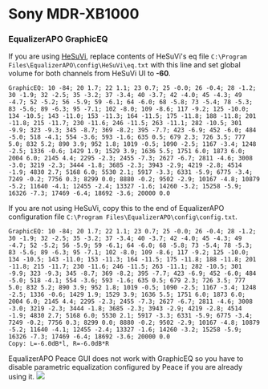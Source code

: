 # Sony MDR-XB1000
### EqualizerAPO GraphicEQ
If you are using [HeSuVi](https://sourceforge.net/projects/hesuvi/), replace contents of HeSuVi's eq file `C:\Program Files\EqualizerAPO\config\HeSuVi\eq.txt` with this line and set global volume for both channels from HeSuVi UI to **-60**.
```
GraphicEQ: 10 -84; 20 1.7; 22 1.1; 23 0.7; 25 -0.0; 26 -0.4; 28 -1.2; 30 -1.9; 32 -2.5; 35 -3.2; 37 -3.4; 40 -3.7; 42 -4.0; 45 -4.3; 49 -4.7; 52 -5.2; 56 -5.9; 59 -6.1; 64 -6.0; 68 -5.8; 73 -5.4; 78 -5.3; 83 -5.6; 89 -6.3; 95 -7.1; 102 -8.0; 109 -8.6; 117 -9.2; 125 -10.0; 134 -10.5; 143 -11.0; 153 -11.3; 164 -11.5; 175 -11.8; 188 -11.8; 201 -11.8; 215 -11.7; 230 -11.6; 246 -11.5; 263 -11.1; 282 -10.5; 301 -9.9; 323 -9.3; 345 -8.7; 369 -8.2; 395 -7.7; 423 -6.9; 452 -6.0; 484 -5.0; 518 -4.1; 554 -3.6; 593 -1.6; 635 0.5; 679 2.3; 726 3.5; 777 5.0; 832 5.2; 890 3.9; 952 1.8; 1019 -0.5; 1090 -2.5; 1167 -3.4; 1248 -2.5; 1336 -0.6; 1429 1.9; 1529 3.9; 1636 5.5; 1751 6.0; 1873 6.0; 2004 6.0; 2145 4.4; 2295 -2.3; 2455 -7.3; 2627 -6.7; 2811 -4.6; 3008 -3.0; 3219 -2.3; 3444 -1.8; 3685 -2.3; 3943 -2.9; 4219 -2.8; 4514 -1.9; 4830 2.7; 5168 6.0; 5530 2.1; 5917 -3.3; 6331 -5.9; 6775 -3.4; 7249 -0.2; 7756 0.3; 8299 0.0; 8880 -0.2; 9502 -2.9; 10167 -4.8; 10879 -5.2; 11640 -4.1; 12455 -2.4; 13327 -1.6; 14260 -3.2; 15258 -5.9; 16326 -7.3; 17469 -6.4; 18692 -3.6; 20000 0.0
```
If you are not using HeSuVi, copy this to the end of EqualizerAPO configuration file `C:\Program Files\EqualizerAPO\config\config.txt`.
```
GraphicEQ: 10 -84; 20 1.7; 22 1.1; 23 0.7; 25 -0.0; 26 -0.4; 28 -1.2; 30 -1.9; 32 -2.5; 35 -3.2; 37 -3.4; 40 -3.7; 42 -4.0; 45 -4.3; 49 -4.7; 52 -5.2; 56 -5.9; 59 -6.1; 64 -6.0; 68 -5.8; 73 -5.4; 78 -5.3; 83 -5.6; 89 -6.3; 95 -7.1; 102 -8.0; 109 -8.6; 117 -9.2; 125 -10.0; 134 -10.5; 143 -11.0; 153 -11.3; 164 -11.5; 175 -11.8; 188 -11.8; 201 -11.8; 215 -11.7; 230 -11.6; 246 -11.5; 263 -11.1; 282 -10.5; 301 -9.9; 323 -9.3; 345 -8.7; 369 -8.2; 395 -7.7; 423 -6.9; 452 -6.0; 484 -5.0; 518 -4.1; 554 -3.6; 593 -1.6; 635 0.5; 679 2.3; 726 3.5; 777 5.0; 832 5.2; 890 3.9; 952 1.8; 1019 -0.5; 1090 -2.5; 1167 -3.4; 1248 -2.5; 1336 -0.6; 1429 1.9; 1529 3.9; 1636 5.5; 1751 6.0; 1873 6.0; 2004 6.0; 2145 4.4; 2295 -2.3; 2455 -7.3; 2627 -6.7; 2811 -4.6; 3008 -3.0; 3219 -2.3; 3444 -1.8; 3685 -2.3; 3943 -2.9; 4219 -2.8; 4514 -1.9; 4830 2.7; 5168 6.0; 5530 2.1; 5917 -3.3; 6331 -5.9; 6775 -3.4; 7249 -0.2; 7756 0.3; 8299 0.0; 8880 -0.2; 9502 -2.9; 10167 -4.8; 10879 -5.2; 11640 -4.1; 12455 -2.4; 13327 -1.6; 14260 -3.2; 15258 -5.9; 16326 -7.3; 17469 -6.4; 18692 -3.6; 20000 0.0
Copy: L=-6.0dB*l, R=-6.0dB*R
```
EqualizerAPO Peace GUI does not work with GraphicEQ so you have to disable parametric equalization configured by Peace if you are already using it.
![](https://raw.githubusercontent.com/jaakkopasanen/AutoEq/master/results/Sonoma%20Model%20One/innerfidelity/onear/Sony%20MDR-XB1000/Sony%20MDR-XB1000.png)
